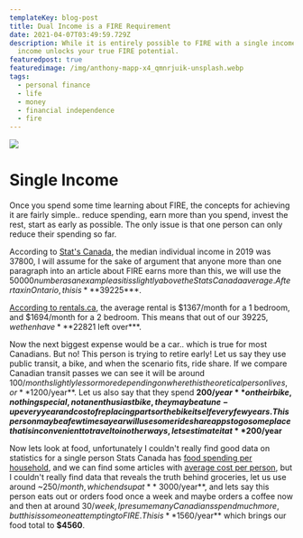 ```yaml
---
templateKey: blog-post
title: Dual Income is a FIRE Requirement
date: 2021-04-07T03:49:59.729Z
description: While it is entirely possible to FIRE with a single income, dual
  income unlocks your true FIRE potential.
featuredpost: true
featuredimage: /img/anthony-mapp-x4_qmnrjuik-unsplash.webp
tags:
  - personal finance
  - life
  - money
  - financial independence
  - fire
---
```

![](/img/anthony-mapp-x4_qmnrjuik-unsplash.webp)

# Single Income

Once you spend some time learning about FIRE, the concepts for achieving it are fairly simple.. reduce spending, earn more than you spend, invest the rest, start as early as possible. The only issue is that one person can only reduce their spending so far. 

According to [Stat's Canada](https://www150.statcan.gc.ca/t1/tbl1/en/tv.action?pid=1110023901), the median individual income in 2019 was 37800, I will assume for the sake of argument that anyone more than one paragraph into an article about FIRE earns more than this, we will use the $50000 number as an example as it is slightly above the Stats Canada average. After tax in Ontario, this is ***$39225***.

[According to rentals.ca](https://rentals.ca/national-rent-report), the average rental is $1367/month for a 1 bedroom, and $1694/month for a 2 bedroom. This means that out of our $39225, we then have ***$22821 left over***.

Now the next biggest expense would be a car.. which is true for most Canadians. But no! This person is trying to retire early! Let us say they use public transit, a bike, and when the scenario fits, ride share. If we compare Canadian transit passes we can see it will be around $100/month slightly less or more depending on where this theoretical person lives, or **$1200/year**. Let us also say that they spend **$200/year** on their bike, nothing special, not an enthusiast bike, they maybe a tune-up every year and cost of replacing parts or the bike itself every few years. This person maybe a few times a year will use some ride share apps to go some place that is inconvenient to travel to in other ways, lets estimate it at **$200/year**

Now lets look at food, unfortunately I couldn't really find good data on statistics for a single person Stats Canada has [food spending per household](https://www150.statcan.gc.ca/t1/tbl1/en/tv.action?pid=1110012501), and we can find some articles with [average cost per person](https://globalnews.ca/news/3437328/groceries-budget-canada/), but I couldn't really find data that reveals the truth behind groceries, let us use around ~$250/month, which ends up at **~$3000/year**, and lets say this person eats out or orders food once a week and maybe orders a coffee now and then at around $30/week, I presume many Canadians spend much more, but this is someone attempting to FIRE. This is **$1560/year** which brings our food total to **$4560**.